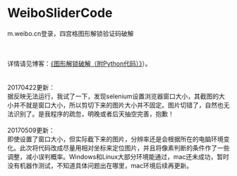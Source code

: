 # WeiboSliderCode
m.weibo.cn登录，四宫格图形解锁验证码破解

<br><br>
详情请见博客：[《图形解锁破解（附Python代码）》](http://blog.csdn.net/bone_ace/article/details/71056741)）。
<br><br><br>
20170422更新：
<br>
据反映无法运行，我试了一下，发现selenium设置浏览器窗口大小，其截图的大小并不就是窗口大小，所以剪切下来的图片大小并不固定。图片切错了，自然也无法识别了。是我程序的疏忽，明晚或者后天抽空完善，抱歉！<br><br>
20170509更新：
<br>
即使设置了窗口大小，但实际截下来的图片，分辨率还是会根据所在的电脑环境变化。此次将代码改成尽量用相对坐标来定位图片，并且将像素判断的条件作了一些调整，减小误判概率。Windows和Linux大部分环境能通过，mac还未成功，暂时没有机器作测试，不知道具体问题出在哪里，mac环境后续再更新。
<br>
